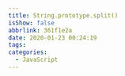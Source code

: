 ```yaml
---
title: String.prototype.split()
isShow: false
abbrlink: 361f1e2a
date: 2020-01-23 00:24:19
tags:
categories:
  - JavaScript
---
```

